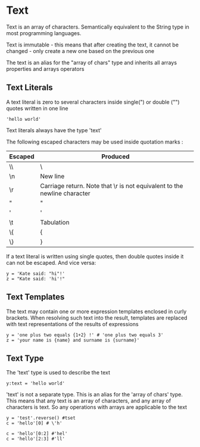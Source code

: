 # Text

Text is an array of characters. Semantically equivalent to the String type in most programming languages.

Text is immutable - this means that after creating the text, it cannot be changed - only create a new one based on the previous one

The text is an alias for the "array of chars" type and inherits all arrays properties and arrays operators
## Text Literals

A text literal is zero to several characters inside single(") or double ("") quotes written in one line

```
'hello world'
```

Text literals always have the type 'text'

The following escaped characters may be used inside quotation marks :


| Escaped | Produced                                                                 |
|---------|--------------------------------------------------------------------------|
| \\\\    | \                                                                        |
| \n      | New line                                                                 |
| \r      | Carriage return. Note that \r is not equivalent to the newline character |
| \"      | "                                                                        |
| \'      | '                                                                        |
| \t      | Tabulation                                                               |
| \\{     | {                                                                        |
| \\}     | }                                                                        |

If a text literal is written using single quotes, then double quotes inside it can not be escaped. And vice versa:

```
y = 'Kate said: "hi"!'
z = "Kate said: 'hi'!"
```

## Text Templates

The text may contain one or more expression templates enclosed in curly brackets. When resolving such text into the result, templates are replaced with text representations of the results of expressions

```
y = 'one plus two equals {1+2} !' # 'one plus two equals 3'
z = 'your name is {name} and surname is {surname}'
```

## Text Type 

The 'text' type is used to describe the text

```
y:text = 'hello world'
```
'text' is not a separate type. This is an alias for the 'array of chars' type.
This means that any text is an array of characters, and any array of characters is text. So any operations with arrays are applicable to the text
```
y = 'test'.reverse() #tset
c = 'hello'[0] # \'h'

c = 'hello'[0:2] #'hel'
c = 'hello'[2:3] #'ll'
```